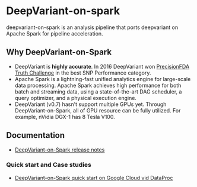 # DeepVariant-on-spark

deepvariant-on-spark is an analysis pipeline that ports deepvariant on
Apache Spark for pipeline acceleration.

## Why DeepVariant-on-Spark

*   DeepVariant is **highly accurate**. In 2016 DeepVariant won
    [PrecisionFDA Truth Challenge](https://precision.fda.gov/challenges/truth/results)
    in the best SNP Performance category.
*   Apache Spark is a lightning-fast unified analytics engine for
    large-scale data processing. Apache Spark achieves high performance
    for both batch and streaming data, using a state-of-the-art DAG
    scheduler, a query optimizer, and a physical execution engine.
*   DeepVariant (v0.7) hasn't support multiple GPUs yet. Through
    DeepVariant-on-Spark, all of GPU resource can be fully utilized.
    For example, nVidia DGX-1 has 8 Tesla V100.

## Documentation

*   [DeepVariant-on-Spark release notes](https://github.com/atgenomix/deepvariant-on-spark/releases)

### Quick start and Case studies

*   [DeepVariant-on-Spark quick start on Google Cloud vid DataProc](docs/deepvariant-on-spark-quick-start-dataproc.md)
